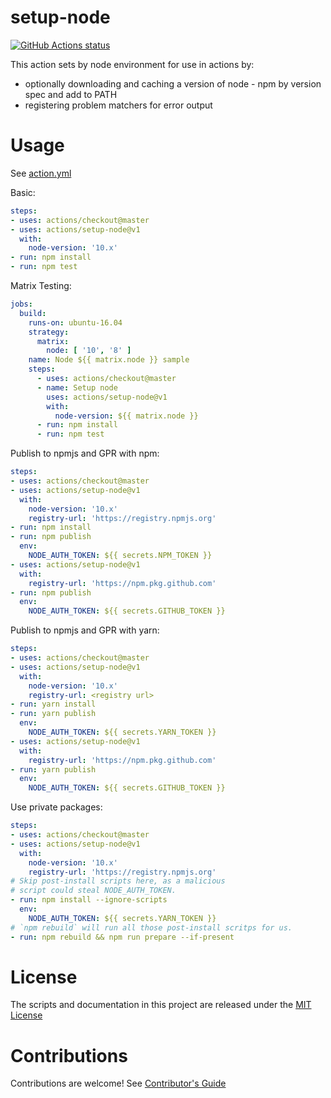 # setup-node

<p align="left">
  <a href="https://github.com/actions/setup-node"><img alt="GitHub Actions status" src="https://github.com/actions/setup-node/workflows/Main%20workflow/badge.svg"></a>
</p>

This action sets by node environment for use in actions by:

- optionally downloading and caching a version of node - npm by version spec and add to PATH
- registering problem matchers for error output 

# Usage

See [action.yml](action.yml)

Basic:
```yaml
steps:
- uses: actions/checkout@master
- uses: actions/setup-node@v1
  with:
    node-version: '10.x'
- run: npm install
- run: npm test
```

Matrix Testing:
```yaml
jobs:
  build:
    runs-on: ubuntu-16.04
    strategy:
      matrix:
        node: [ '10', '8' ]
    name: Node ${{ matrix.node }} sample
    steps:
      - uses: actions/checkout@master
      - name: Setup node
        uses: actions/setup-node@v1
        with:
          node-version: ${{ matrix.node }}
      - run: npm install
      - run: npm test
```

Publish to npmjs and GPR with npm:
```yaml
steps:
- uses: actions/checkout@master
- uses: actions/setup-node@v1
  with:
    node-version: '10.x'
    registry-url: 'https://registry.npmjs.org'
- run: npm install
- run: npm publish
  env:
    NODE_AUTH_TOKEN: ${{ secrets.NPM_TOKEN }}
- uses: actions/setup-node@v1
  with:
    registry-url: 'https://npm.pkg.github.com'
- run: npm publish
  env:
    NODE_AUTH_TOKEN: ${{ secrets.GITHUB_TOKEN }}
```

Publish to npmjs and GPR with yarn:
```yaml
steps:
- uses: actions/checkout@master
- uses: actions/setup-node@v1
  with:
    node-version: '10.x'
    registry-url: <registry url>
- run: yarn install
- run: yarn publish
  env:
    NODE_AUTH_TOKEN: ${{ secrets.YARN_TOKEN }}
- uses: actions/setup-node@v1
  with:
    registry-url: 'https://npm.pkg.github.com'
- run: yarn publish
  env:
    NODE_AUTH_TOKEN: ${{ secrets.GITHUB_TOKEN }}
```

Use private packages:
```yaml
steps:
- uses: actions/checkout@master
- uses: actions/setup-node@v1
  with:
    node-version: '10.x'
    registry-url: 'https://registry.npmjs.org'
# Skip post-install scripts here, as a malicious
# script could steal NODE_AUTH_TOKEN.
- run: npm install --ignore-scripts
  env:
    NODE_AUTH_TOKEN: ${{ secrets.YARN_TOKEN }}
# `npm rebuild` will run all those post-install scritps for us.
- run: npm rebuild && npm run prepare --if-present
```


# License

The scripts and documentation in this project are released under the [MIT License](LICENSE)

# Contributions

Contributions are welcome!  See [Contributor's Guide](docs/contributors.md)
